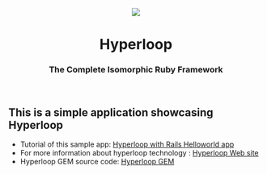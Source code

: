 <p align="center">
	<a href="http://ruby-hyperloop.io/" alt="Hyperloop" title="Hyperloop">
		<img src="https://raw.githubusercontent.com/ruby-hyperloop/ruby-hyperloop.io/source/source/images/hyperloop-logo-small-pink.png">
	</a>
</p>

<h1 align="center">
	Hyperloop
</h1>

<h3 align="center">The Complete Isomorphic Ruby Framework</h3>

<br>

## This is a simple application showcasing **Hyperloop**

+ Tutorial of this sample app: [Hyperloop with Rails Helloworld app](http://ruby-hyperloop.io/tutorials/hyperlooprails/helloworld/)
+ For more information about hyperloop technology : [Hyperloop Web site](http://ruby-hyperloop.io/)
+ Hyperloop GEM source code: [Hyperloop GEM](https://github.com/ruby-hyperloop/hyperloop)
